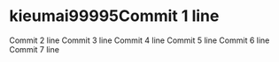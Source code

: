 # kieumai99995Commit 1 line
Commit 2 line
Commit 3 line
Commit 4 line
Commit 5 line
Commit 6 line
Commit 7 line
